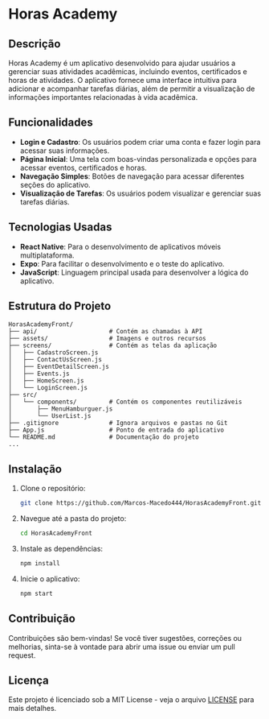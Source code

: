 # Horas Academy

## Descrição

Horas Academy é um aplicativo desenvolvido para ajudar usuários a gerenciar suas atividades acadêmicas, incluindo eventos, certificados e horas de atividades. O aplicativo fornece uma interface intuitiva para adicionar e acompanhar tarefas diárias, além de permitir a visualização de informações importantes relacionadas à vida acadêmica.

## Funcionalidades

- **Login e Cadastro**: Os usuários podem criar uma conta e fazer login para acessar suas informações.
- **Página Inicial**: Uma tela com boas-vindas personalizada e opções para acessar eventos, certificados e horas.
- **Navegação Simples**: Botões de navegação para acessar diferentes seções do aplicativo.
- **Visualização de Tarefas**: Os usuários podem visualizar e gerenciar suas tarefas diárias.

## Tecnologias Usadas

- **React Native**: Para o desenvolvimento de aplicativos móveis multiplataforma.
- **Expo**: Para facilitar o desenvolvimento e o teste do aplicativo.
- **JavaScript**: Linguagem principal usada para desenvolver a lógica do aplicativo.

## Estrutura do Projeto

```plaintext
HorasAcademyFront/
├── api/                    # Contém as chamadas à API
├── assets/                 # Imagens e outros recursos
├── screens/                # Contém as telas da aplicação
│   ├── CadastroScreen.js
│   ├── ContactUsScreen.js
│   ├── EventDetailScreen.js
│   ├── Events.js
│   ├── HomeScreen.js
│   └── LoginScreen.js
├── src/
│   └── components/         # Contém os componentes reutilizáveis
│       ├── MenuHamburguer.js
│       └── UserList.js
├── .gitignore              # Ignora arquivos e pastas no Git
├── App.js                  # Ponto de entrada do aplicativo
└── README.md               # Documentação do projeto
...
```

## Instalação

1. Clone o repositório:
   ```bash
   git clone https://github.com/Marcos-Macedo444/HorasAcademyFront.git
   ```

2. Navegue até a pasta do projeto:
   ```bash
   cd HorasAcademyFront
   ```

3. Instale as dependências:
   ```bash
   npm install
   ```

4. Inicie o aplicativo:
   ```bash
   npm start
   ```

## Contribuição

Contribuições são bem-vindas! Se você tiver sugestões, correções ou melhorias, sinta-se à vontade para abrir uma issue ou enviar um pull request.

## Licença

Este projeto é licenciado sob a MIT License - veja o arquivo [LICENSE](LICENSE) para mais detalhes.
```